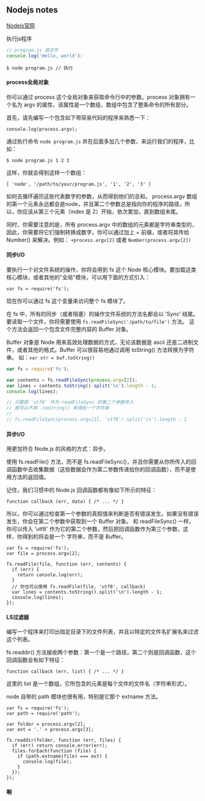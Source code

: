 ## Nodejs notes

[Nodejs官网](https://nodejs.org/en/)

执行js程序
```JavaScript
// program.js 源文件
console.log('Hello, world');
```
```
$ node program.js // 执行
```

#### process全局对象
你可以通过 process 这个全局对象来获取命令行中的参数。process 对象拥有一个名为 argv 的属性，该属性是一个数组，数组中包含了整条命令的所有部分。

首先，请先编写一个包含如下带简易代码的程序来熟悉一下：

    console.log(process.argv);

通过执行命令 `node program.js`
并在后面多加几个参数，来运行我们的程序，比如：

    $ node program.js 1 2 3

这样，你就会得到这样一个数组：

    [ 'node', '/path/to/your/program.js', '1', '2', '3' ]

如何去循环遍历这些代表数字的参数，从而得到他们的总和。
process.argv 数组的第一个元素永远都会是node，并且第二个参数总是指向你的程序的路径，所以，你应该从第三个元素（index 是 2）开始，依次累加，直到数组末尾。

同时，你需要注意的是，所有 process.argv 中的数组的元素都是字符串类型的，因此，你需要将它们强制转换成数字。你可以通过加上 + 前缀，或者将其传给 Number() 来解决。例如： `+process.argv[2]` 或者 `Number(process.argv[2])`

#### 同步I/O

要执行一个对文件系统的操作，你将会用到 fs 这个 Node 核心模块。要加载这类核心模块，或者其他的"全局"模块，可以用下面的方式引入：

    var fs = require('fs');

现在你可以通过 fs 这个变量来访问整个 fs 模块了。

在 fs 中，所有的同步（或者阻塞）的操作文件系统的方法名都会以 'Sync' 结尾。
要读取一个文件，你将需要使用  `fs.readFileSync('/path/to/file')` 方法。 这个方法会返回一个包含文件完整内容的 Buffer 对象。

Buffer 对象是 Node 用来高效处理数据的方式，无论该数据是 ascii 还是二进制文件，或者其他的格式。Buffer 可以很容易地通过调用 toString() 方法转换为字符串。 如：`var str = buf.toString()`

```JavaScript
var fs = require('fs');

var contents = fs.readFileSync(process.argv[2]);
var lines = contents.toString().split('\n').length - 1;
console.log(lines);

// 只要把 'utf8' 作为 readFileSync 的第二个参数传入
// 就可以不用 .toString() 来得到一个字符串
//
// fs.readFileSync(process.argv[2], 'utf8').split('\n').length - 1
```

#### 异步I/O

用更加符合 Node.js 的风格的方式：异步。

使用 fs.readFile() 方法，而不是 fs.readFileSync()，并且你需要从你所传入的回调函数中去收集数据（这些数据会作为第二参数传递给你的回调函数），而不是使用方法的返回值。

记住，我们习惯中的 Node.js 回调函数都有像如下所示的特征：

    function callback (err, data) { /* ... */ }

所以，你可以通过检查第一个参数的真假值来判断是否有错误发生。如果没有错误发生，你会在第二个参数中获取到一个 Buffer 对象。
和 readFileSync() 一样，你可以传入 'utf8' 作为它的第二个参数，然后把回调函数作为第三个参数，这样，你得到的将会是一个
字符串，而不是 Buffer。

    var fs = require('fs');
    var file = process.argv[2];

    fs.readFile(file, function (err, contents) {
      if (err) {
        return console.log(err);
      }
      // 你也可以使用 fs.readFile(file, 'utf8', callback)
      var lines = contents.toString().split('\n').length - 1;
      console.log(lines);
    });

#### LS过滤器
编写一个程序来打印出指定目录下的文件列表，并且以特定的文件名扩展名来过滤这个列表。

fs.readdir() 方法接收两个参数：第一个是一个路径，第二个则是回调函数，这个回调函数会有如下特征：

    function callback (err, list) { /* ... */ }

这里的 list 是一个数组，它所包含的元素是每个文件的文件名（字符串形式）。 

node 自带的 path 模块也很有用，特别是它那个 extname 方法。

    var fs = require('fs');
    var path = require('path');

    var folder = process.argv[2];
    var ext = '.' + process.argv[3];

    fs.readdir(folder, function (err, files) {
      if (err) return console.error(err);
      files.forEach(function (file) {
        if (path.extname(file) === ext) {
          console.log(file);
        }
      });
    });

#### 啊